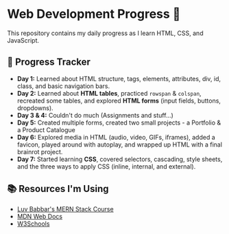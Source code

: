 # Web Development Progress 🚀  

This repository contains my daily progress as I learn HTML, CSS, and JavaScript.  

## 📅 Progress Tracker  
- **Day 1:** Learned about HTML structure, tags, elements, attributes, div, id, class, and basic navigation bars.  
- **Day 2:** Learned about **HTML tables**, practiced `rowspan` & `colspan`, recreated some tables, and explored **HTML forms** (input fields, buttons, dropdowns).
- **Day 3 & 4:** Couldn't do much (Assignments and stuff...)
- **Day 5:** Created multiple forms, created two small projects - a Portfolio & a Product Catalogue
- **Day 6:** Explored media in HTML (audio, video, GIFs, iframes), added a favicon, played around with autoplay, and wrapped up HTML with a final brainrot project.
- **Day 7:** Started learning **CSS**, covered selectors, cascading, style sheets, and the three ways to apply CSS (inline, internal, and external).

## 📚 Resources I'm Using  

- [Luv Babbar's MERN Stack Course](https://youtube.com/playlist?list=PLDzeHZWIZsTo0wSBcg4-NMIbC0L8evLrD&si=g0-zd-UP9EmVMnkc)  
- [MDN Web Docs](https://developer.mozilla.org/)  
- [W3Schools](https://www.w3schools.com/)  
